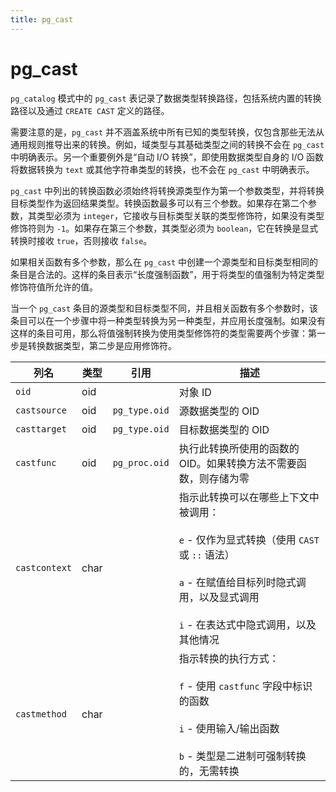 ```yaml
---
title: pg_cast
---
```


# pg_cast

`pg_catalog` 模式中的 `pg_cast` 表记录了数据类型转换路径，包括系统内置的转换路径以及通过 `CREATE CAST` 定义的路径。

需要注意的是，`pg_cast` 并不涵盖系统中所有已知的类型转换，仅包含那些无法从通用规则推导出来的转换。例如，域类型与其基础类型之间的转换不会在 `pg_cast` 中明确表示。另一个重要例外是“自动 I/O 转换”，即使用数据类型自身的 I/O 函数将数据转换为 `text` 或其他字符串类型的转换，也不会在 `pg_cast` 中明确表示。

`pg_cast` 中列出的转换函数必须始终将转换源类型作为第一个参数类型，并将转换目标类型作为返回结果类型。转换函数最多可以有三个参数。如果存在第二个参数，其类型必须为 `integer`，它接收与目标类型关联的类型修饰符，如果没有类型修饰符则为 `-1`。如果存在第三个参数，其类型必须为 `boolean`，它在转换是显式转换时接收 `true`，否则接收 `false`。

如果相关函数有多个参数，那么在 `pg_cast` 中创建一个源类型和目标类型相同的条目是合法的。这样的条目表示“长度强制函数”，用于将类型的值强制为特定类型修饰符值所允许的值。

当一个 `pg_cast` 条目的源类型和目标类型不同，并且相关函数有多个参数时，该条目可以在一个步骤中将一种类型转换为另一种类型，并应用长度强制。如果没有这样的条目可用，那么将值强制转换为使用类型修饰符的类型需要两个步骤：第一步是转换数据类型，第二步是应用修饰符。

| 列名       | 类型   | 引用                  | 描述                     |
|------------|--------|-----------------------|--------------------------|
| `oid`      | oid    |                       | 对象 ID                  |
| `castsource` | oid   | `pg_type.oid`         | 源数据类型的 OID         |
| `casttarget` | oid   | `pg_type.oid`         | 目标数据类型的 OID       |
| `castfunc` | oid    | `pg_proc.oid`         | 执行此转换所使用的函数的 OID。如果转换方法不需要函数，则存储为零 |
| `castcontext` | char  |                       | 指示此转换可以在哪些上下文中被调用：<br/><br/>`e` - 仅作为显式转换（使用 `CAST` 或 `::` 语法）<br/><br/>`a` - 在赋值给目标列时隐式调用，以及显式调用<br/><br/>`i` - 在表达式中隐式调用，以及其他情况 |
| `castmethod` | char  |                       | 指示转换的执行方式：<br/><br/>`f` - 使用 `castfunc` 字段中标识的函数<br/><br/>`i` - 使用输入/输出函数<br/><br/>`b` - 类型是二进制可强制转换的，无需转换 |
